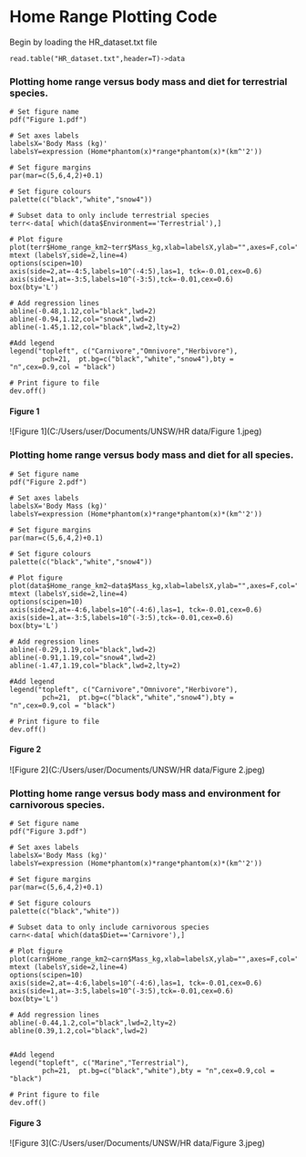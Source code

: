 Home Range Plotting Code
========================

Begin by loading the HR_dataset.txt file

```
read.table("HR_dataset.txt",header=T)->data
```
### Plotting home range versus body mass and diet for terrestrial species.

```
# Set figure name
pdf("Figure 1.pdf")

# Set axes labels
labelsX='Body Mass (kg)'
labelsY=expression (Home*phantom(x)*range*phantom(x)*(km^'2'))

# Set figure margins
par(mar=c(5,6,4,2)+0.1)

# Set figure colours
palette(c("black","white","snow4"))

# Subset data to only include terrestrial species
terr<-data[ which(data$Environment=='Terrestrial'),]

# Plot figure
plot(terr$Home_range_km2~terr$Mass_kg,xlab=labelsX,ylab="",axes=F,col="black",pch=21,bg=data$Diet)
mtext (labelsY,side=2,line=4)
options(scipen=10) 
axis(side=2,at=-4:5,labels=10^(-4:5),las=1, tck=-0.01,cex=0.6)
axis(side=1,at=-3:5,labels=10^(-3:5),tck=-0.01,cex=0.6)
box(bty='L')

# Add regression lines
abline(-0.48,1.12,col="black",lwd=2)
abline(-0.94,1.12,col="snow4",lwd=2)
abline(-1.45,1.12,col="black",lwd=2,lty=2)

#Add legend
legend("topleft", c("Carnivore","Omnivore","Herbivore"),
        pch=21,  pt.bg=c("black","white","snow4"),bty = "n",cex=0.9,col = "black") 

# Print figure to file
dev.off()

```

#### Figure 1
![Figure 1](C:/Users/user/Documents/UNSW/HR data/Figure 1.jpeg)

### Plotting home range versus body mass and diet for all species.

```
# Set figure name
pdf("Figure 2.pdf")

# Set axes labels
labelsX='Body Mass (kg)'
labelsY=expression (Home*phantom(x)*range*phantom(x)*(km^'2'))

# Set figure margins
par(mar=c(5,6,4,2)+0.1)

# Set figure colours
palette(c("black","white","snow4"))

# Plot figure
plot(data$Home_range_km2~data$Mass_kg,xlab=labelsX,ylab="",axes=F,col="black",pch=21,bg=data$Diet)
mtext (labelsY,side=2,line=4)
options(scipen=10) 
axis(side=2,at=-4:6,labels=10^(-4:6),las=1, tck=-0.01,cex=0.6)
axis(side=1,at=-3:5,labels=10^(-3:5),tck=-0.01,cex=0.6)
box(bty='L')

# Add regression lines
abline(-0.29,1.19,col="black",lwd=2)
abline(-0.91,1.19,col="snow4",lwd=2)
abline(-1.47,1.19,col="black",lwd=2,lty=2)

#Add legend
legend("topleft", c("Carnivore","Omnivore","Herbivore"),
        pch=21,  pt.bg=c("black","white","snow4"),bty = "n",cex=0.9,col = "black") 

# Print figure to file
dev.off()

```

#### Figure 2
![Figure 2](C:/Users/user/Documents/UNSW/HR data/Figure 2.jpeg)

### Plotting home range versus body mass and environment for carnivorous species.

```
# Set figure name
pdf("Figure 3.pdf")

# Set axes labels
labelsX='Body Mass (kg)'
labelsY=expression (Home*phantom(x)*range*phantom(x)*(km^'2'))

# Set figure margins
par(mar=c(5,6,4,2)+0.1)

# Set figure colours
palette(c("black","white"))

# Subset data to only include carnivorous species
carn<-data[ which(data$Diet=='Carnivore'),]

# Plot figure
plot(carn$Home_range_km2~carn$Mass_kg,xlab=labelsX,ylab="",axes=F,col="black",pch=21,bg=carn$Environment)
mtext (labelsY,side=2,line=4)
options(scipen=10) 
axis(side=2,at=-4:6,labels=10^(-4:6),las=1, tck=-0.01,cex=0.6)
axis(side=1,at=-3:5,labels=10^(-3:5),tck=-0.01,cex=0.6)
box(bty='L')

# Add regression lines
abline(-0.44,1.2,col="black",lwd=2,lty=2)
abline(0.39,1.2,col="black",lwd=2)


#Add legend
legend("topleft", c("Marine","Terrestrial"),
        pch=21,  pt.bg=c("black","white"),bty = "n",cex=0.9,col = "black") 

# Print figure to file
dev.off()

```

#### Figure 3
![Figure 3](C:/Users/user/Documents/UNSW/HR data/Figure 3.jpeg)
